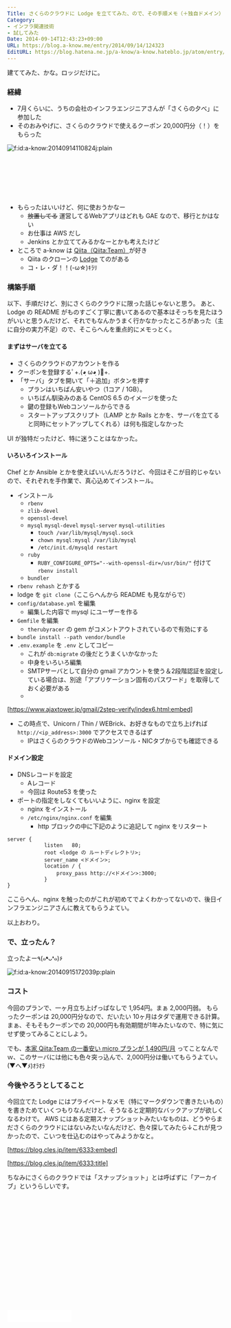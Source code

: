 ```yaml
---
Title: さくらのクラウドに Lodge を立ててみた、ので、その手順メモ（＋独自ドメイン）
Category:
- インフラ関連技術
- 試してみた
Date: 2014-09-14T12:43:23+09:00
URL: https://blog.a-know.me/entry/2014/09/14/124323
EditURL: https://blog.hatena.ne.jp/a-know/a-know.hateblo.jp/atom/entry/12921228815732881876
---
```


建ててみた、かな。ロッジだけに。


### 経緯

* 7月くらいに、うちの会社のインフラエンジニアさんが「さくらの夕べ」に参加した
* そのおみやげに、さくらのクラウドで使えるクーポン 20,000円分（！）をもらった


<p><span itemscope itemtype="https://schema.org/Photograph"><img src="//cdn-ak.f.st-hatena.com/images/fotolife/a/a-know/20140914/20140914110824.jpg" alt="f:id:a-know:20140914110824j:plain" title="f:id:a-know:20140914110824j:plain" class="hatena-fotolife" itemprop="image"></span></p>




<!-- more -->

<script async src="//pagead2.googlesyndication.com/pagead/js/adsbygoogle.js"></script>
<!-- article-top -->
<ins class="adsbygoogle"
     style="display:inline-block;width:728px;height:90px"
     data-ad-client="ca-pub-3463034538369189"
     data-ad-slot="8367620130"></ins>
<script>
(adsbygoogle = window.adsbygoogle || []).push({});
</script>


* もらったはいいけど、何に使おうかなー
    * ~~放置してる~~ 運営してるWebアプリはどれも GAE なので、移行とかはない
    * お仕事は AWS だし
    * Jenkins とか立ててみるかなーとかも考えたけど
* ところで a-know は [Qiita（Qiita:Team）](https://teams.qiita.com/)が好き
    * Qiita のクローンの [Lodge](https://github.com/lodge/lodge) てのがある
    * コ・レ・ダ！！(-ω☆)ｷﾗﾘ


### 構築手順
以下、手順だけど、別にさくらのクラウドに限った話じゃないと思う。
あと、 Lodge の README がものすごく丁寧に書いてあるので基本はそっちを見たほうがいいと思うんだけど、それでもなんかうまく行かなかったところがあった（主に自分の実力不足）ので、そこらへんを重点的にメモっとく。


#### まずはサーバを立てる
* さくらのクラウドのアカウントを作る
* クーポンを登録するﾟ+.(◕ฺ ω◕ฺ )ﾟ+.
* 「サーバ」タブを開いて「＋追加」ボタンを押す
    * プランはいちばん安いやつ（1コア / 1GB）。
    * いちばん馴染みのある CentOS 6.5 のイメージを使った
    * 鍵の登録もWebコンソールからできる
    * スタートアップスクリプト（LAMP とか Rails とかを、サーバを立てると同時にセットアップしてくれる）は何も指定しなかった

UI が独特だったけど、特に迷うことはなかった。

#### いろいろインストール
Chef とか Ansible とかを使えばいいんだろうけど、今回はそこが目的じゃないので、それぞれを手作業で、真心込めてインストール。

* インストール
    * `rbenv`
    * `zlib-devel`
    * `openssl-devel`
    * `mysql` `mysql-devel` `mysql-server` `mysql-utilities`
        * `touch /var/lib/mysql/mysql.sock`
        * `chown mysql:mysql /var/lib/mysql`
        * `/etc/init.d/mysqld restart`
    * `ruby`
        * `RUBY_CONFIGURE_OPTS="--with-openssl-dir=/usr/bin/"` 付けて `rbenv install`
    * `bundler`
* `rbenv rehash` とかする
* lodge を `git clone`（ここらへんから README も見ながらで）
* `config/database.yml` を編集
    * 編集した内容で mysql にユーザーを作る
* `Gemfile` を編集
    * `therubyracer` の gem がコメントアウトされているので有効にする
* `bundle install --path vendor/bundle`
* `.env.example` を `.env` としてコピー
    * これが `db:migrate` の後だとうまくいかなかった
    * 中身をいろいろ編集
    * SMTPサーバとして自分の gmail アカウントを使う＆2段階認証を設定している場合は、別途「アプリケーション固有のパスワード」を取得しておく必要がある
    *     
[https://www.ajaxtower.jp/gmail/2step-verify/index6.html:embed]

* この時点で、Unicorn / Thin / WEBrick、お好きなもので立ち上げれば `http://<ip_address>:3000` でアクセスできるはず
    * IPはさくらのクラウドのWebコンソール・NICタブからでも確認できる


#### ドメイン設定
* DNSレコードを設定
    * Aレコード
    * 今回は Route53 を使った
* ポートの指定をしなくてもいいように、nginx を設定
    * nginx をインストール
    * `/etc/nginx/nginx.conf` を編集
        * http ブロックの中に下記のように追記して nginx をリスタート

```
server {
            listen   80;
            root <lodge の ルートディレクトリ>;
            server_name <ドメイン>;
            location / {
                proxy_pass http://<ドメイン>:3000;
            }
}
```

ここらへん、nginx を触ったのがこれが初めてでよくわかってないので、後日インフラエンジニアさんに教えてもらうよてい。


以上おわり。

### で、立ったん？

立ったよー٩(๑❛ᴗ❛๑)۶

<p><span itemscope itemtype="https://schema.org/Photograph"><img src="//cdn-ak.f.st-hatena.com/images/fotolife/a/a-know/20140915/20140915172039.png" alt="f:id:a-know:20140915172039p:plain" title="f:id:a-know:20140915172039p:plain" class="hatena-fotolife" itemprop="image"></span></p>



### コスト

今回のプランで、一ヶ月立ち上げっぱなしで 1,954円。まぁ 2,000円弱。
もらったクーポンは 20,000円分なので、だいたい 10ヶ月はタダで運用できる計算。
まぁ、そもそもクーポンでの 20,000円も有効期間が1年みたいなので、特に気にせず使ってみることにしよう。

でも、[本家 Qiita:Team の一番安い micro プランが 1,490円/月](https://teams.qiita.com/pricing) ってことなんでｗ、このサーバには他にも色々突っ込んで、2,000円分は働いてもらうよてい。(▼へ▼ﾒ)ｵﾗｵﾗ


### 今後やろうとしてること

今回立てた Lodge にはプライベートなメモ（特にマークダウンで書きたいもの）を書きためていくつもりなんだけど、そうなると定期的なバックアップが欲しくなるわけで。
AWS にはある定期スナップショットみたいなものは、どうやらまださくらのクラウドにはないみたいなんだけど、色々探してみたら↓これが見つかったので、こいつを仕込むのはやってみようかなと。

[https://blog.cles.jp/item/6333:embed]

[https://blog.cles.jp/item/6333:title]


ちなみにさくらのクラウドでは「スナップショット」とは呼ばずに「アーカイブ」というらしいです。


<script async src="//pagead2.googlesyndication.com/pagead/js/adsbygoogle.js"></script>
<!-- article-bottom2 -->
<ins class="adsbygoogle"
     style="display:inline-block;width:300px;height:250px"
     data-ad-client="ca-pub-3463034538369189"
     data-ad-slot="5274552934"></ins>
<script>
(adsbygoogle = window.adsbygoogle || []).push({});
</script>

<iframe src="//blog.hatena.ne.jp/a-know/a-know.hateblo.jp/subscribe/iframe" allowtransparency="true" frameborder="0" scrolling="no" width="150" height="28"></iframe>


<script src="https://moshi-moshi.moshimo.works/moshimoshi/a_know_blog/2014-09-14-124323?title=%E3%81%95%E3%81%8F%E3%82%89%E3%81%AE%E3%82%AF%E3%83%A9%E3%82%A6%E3%83%89%E3%81%AB%20Lodge%20%E3%82%92%E7%AB%8B%E3%81%A6%E3%81%A6%E3%81%BF%E3%81%9F%E3%80%81%E3%81%AE%E3%81%A7%E3%80%81%E3%81%9D%E3%81%AE%E6%89%8B%E9%A0%86%E3%83%A1%E3%83%A2%EF%BC%88%EF%BC%8B%E7%8B%AC%E8%87%AA%E3%83%89%E3%83%A1%E3%82%A4%E3%83%B3%EF%BC%89"></script>
